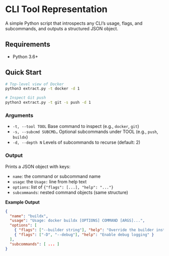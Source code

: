 # CLI Tool Representation

A simple Python script that introspects any CLI’s usage, flags, and subcommands, and outputs a structured JSON object.

## Requirements

- Python 3.6+

## Quick Start

```bash
# Top-level view of Docker
python3 extract.py -t docker -d 1

# Inspect Git push
python3 extract.py -t git -s push -d 1
```

### Arguments

- `-t, --tool TOOL`       Base command to inspect (e.g., `docker`, `git`)
- `-s, --subcmd SUBCMD…`  Optional subcommands under TOOL (e.g., `push`, `buildx`)
- `-d, --depth N`         Levels of subcommands to recurse (default: 2)

### Output

Prints a JSON object with keys:

- `name`: the command or subcommand name
- `usage`: the `Usage:` line from help text
- `options`: list of `{"flags": [...], "help": "..."}`
- `subcommands`: nested command objects (same structure)

**Example Output**

```json
{
  "name": "buildx",
  "usage": "Usage: docker buildx [OPTIONS] COMMAND [ARGS]...",
  "options": [
    { "flags": ["--builder string"], "help": "Override the builder instance" },
    { "flags": ["-D", "--debug"], "help": "Enable debug logging" }
  ],
  "subcommands": [ ... ]
}
```
